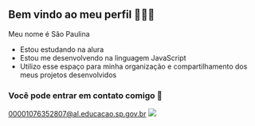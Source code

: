 ## Bem vindo ao meu perfil 👋💋💠

Meu nome é São Paulina 
- Estou estudando na alura
- Estou me desenvolvendo na linguagem JavaScript
- Utilizo esse espaço para minha organização e compartilhamento dos meus projetos desenvolvidos

### Você pode entrar em contato comigo 📧 ###
00001076352807@al.educacao.sp.gov.br ![](link)




